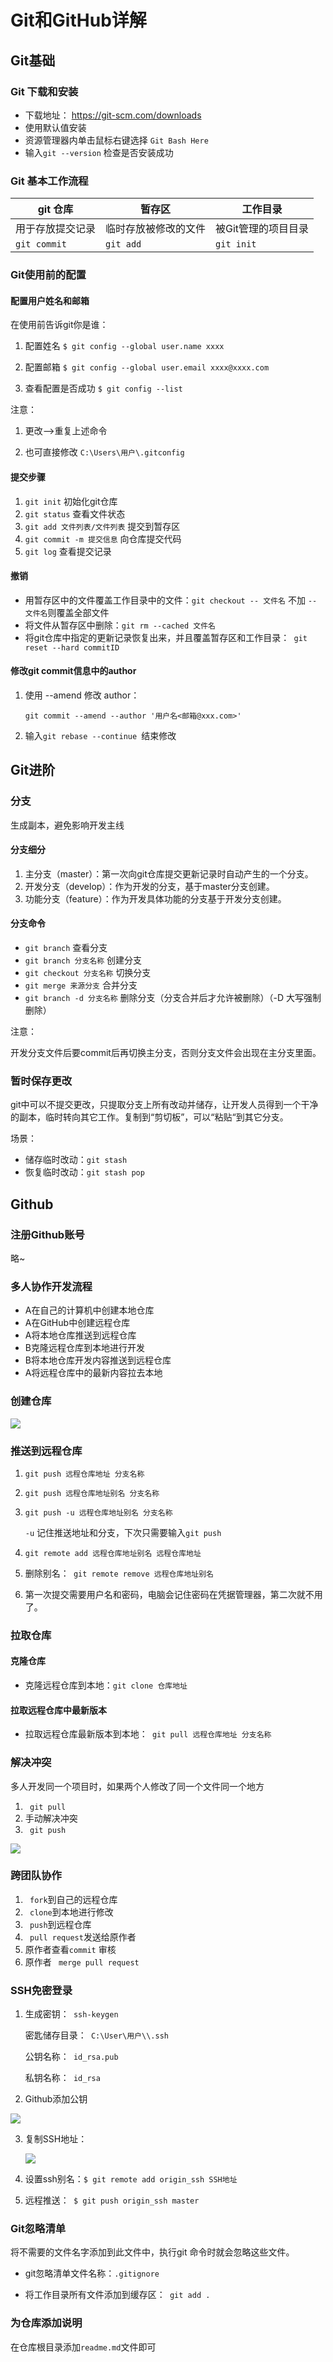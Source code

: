 # Git和GitHub详解

## Git基础

### Git 下载和安装

- 下载地址： https://git-scm.com/downloads
- 使用默认值安装
- 资源管理器内单击鼠标右键选择 ` Git Bash Here `
- 输入` git --version ` 检查是否安装成功

### Git 基本工作流程

| git 仓库         | 暂存区               | 工作目录            |
| ---------------- | -------------------- | ------------------- |
| 用于存放提交记录 | 临时存放被修改的文件 | 被Git管理的项目目录 |
| `git commit`     | `git add`            | `git init`          |

### Git使用前的配置

#### 配置用户姓名和邮箱

在使用前告诉git你是谁：

1. 配置姓名 `` $ git config --global user.name xxxx ``

2. 配置邮箱 ` $ git config --global user.email xxxx@xxxx.com `

3. 查看配置是否成功 `` $ git config --list ``  

注意：

1. 更改-->重复上述命令

2. 也可直接修改 `` C:\Users\用户\.gitconfig ``

#### 提交步骤

1. `` git init `` 初始化git仓库
2.  `` git status `` 查看文件状态
3. ` git add 文件列表/文件列表 ` 提交到暂存区
4. `` git commit -m 提交信息 `` 向仓库提交代码
5. `` git log `` 查看提交记录

#### 撤销

* 用暂存区中的文件覆盖工作目录中的文件：`` git checkout -- 文件名 ``  不加 ` -- 文件名 `则覆盖全部文件
* 将文件从暂存区中删除：`` git rm --cached 文件名 ``
* 将git仓库中指定的更新记录恢复出来，并且覆盖暂存区和工作目录：`` git reset --hard commitID``  

#### 修改git commit信息中的author

1. 使用 --amend 修改 author：

   `` git commit --amend --author '用户名<邮箱@xxx.com>' ``

2. 输入`` git rebase --continue  ``结束修改

## Git进阶 

### 分支

生成副本，避免影响开发主线

#### 分支细分

1. 主分支（master）：第一次向git仓库提交更新记录时自动产生的一个分支。
2. 开发分支（develop）：作为开发的分支，基于master分支创建。
3. 功能分支（feature）：作为开发具体功能的分支基于开发分支创建。

#### 分支命令 

- ` git branch ` 查看分支
- ` git branch 分支名称 ` 创建分支
- ` git checkout 分支名称 ` 切换分支
- ` git merge 来源分支 ` 合并分支
- ` git branch -d 分支名称 ` 删除分支（分支合并后才允许被删除）（-D 大写强制删除）

注意：

​		开发分支文件后要commit后再切换主分支，否则分支文件会出现在主分支里面。

### 暂时保存更改

git中可以不提交更改，只提取分支上所有改动并储存，让开发人员得到一个干净的副本，临时转向其它工作。复制到“剪切板”，可以“粘贴“到其它分支。

场景：

- 储存临时改动：` git stash `
- 恢复临时改动：` git stash pop `

## Github

### 注册Github账号

略~

### 多人协作开发流程

- A在自己的计算机中创建本地仓库
- A在GitHub中创建远程仓库
- A将本地仓库推送到远程仓库
- B克隆远程仓库到本地进行开发
- B将本地仓库开发内容推送到远程仓库
- A将远程仓库中的最新内容拉去本地

### 创建仓库

![](git_notes/20191115154237.png) 

### 推送到远程仓库

1. ` git push 远程仓库地址 分支名称 ` 

2. ` git push 远程仓库地址别名 分支名称 `

3. ` git push -u 远程仓库地址别名 分支名称 ` 

   ` -u ` 记住推送地址和分支，下次只需要输入` git push `

4. ` git remote add 远程仓库地址别名 远程仓库地址 `

5. 删除别名：`  git remote remove 远程仓库地址别名  `

6. 第一次提交需要用户名和密码，电脑会记住密码在凭据管理器，第二次就不用了。

### 拉取仓库

#### 克隆仓库

- 克隆远程仓库到本地：` git clone 仓库地址 `

#### 拉取远程仓库中最新版本

- 拉取远程仓库最新版本到本地：` git pull 远程仓库地址 分支名称`

### 解决冲突

多人开发同一个项目时，如果两个人修改了同一个文件同一个地方

1. ` git pull`
2. 手动解决冲突 
3. ` git push` 

![](git_notes/20191115164339.png)

### 跨团队协作

1. ` fork`到自己的远程仓库
2. ` clone`到本地进行修改
3. ` push`到远程仓库
4. ` pull request`发送给原作者
5. 原作者查看` commit ` 审核
6. 原作者 ` merge pull request` 

### SSH免密登录

1. 生成密钥：` ssh-keygen`

   密匙储存目录：` C:\User\用户\\.ssh`

   公钥名称：` id_rsa.pub` 

   私钥名称：` id_rsa`

2.  Github添加公钥

   ![](git_notes/20191115165957.png)

3. 复制SSH地址：

   ![](git_notes/20191115170348.png)

4. 设置ssh别名：`$ git remote add origin_ssh SSH地址 ` 

5. 远程推送：` $ git push origin_ssh master` 

### Git忽略清单

将不需要的文件名字添加到此文件中，执行git 命令时就会忽略这些文件。

- git忽略清单文件名称：` .gitignore `

- 将工作目录所有文件添加到缓存区：` git add .`

### 为仓库添加说明

在仓库根目录添加` readme.md `文件即可